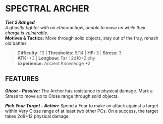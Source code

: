 # SPECTRAL ARCHER

***Tier 2 Ranged***  
*A ghostly fighter with an ethereal bow, unable to move on while their charge is vulnerable.*  
**Motives & Tactics:** Move through solid objects, stay out of the fray, rehash old battles

> **Difficulty:** 13 | **Thresholds:** 6/14 | **HP:** 3 | **Stress:** 3  
> **ATK:** +3 | **Longbow:** Far | 2d10+2 phy  
> **Experience:** Ancient Knowledge +2

## FEATURES

***Ghost - Passive:*** The Archer has resistance to physical damage. Mark a Stress to move up to Close range through solid objects.

***Pick Your Target - Action:*** Spend a Fear to make an attack against a target within Very Close range of at least two other PCs. On a success, the target takes 2d8+12 physical damage.
